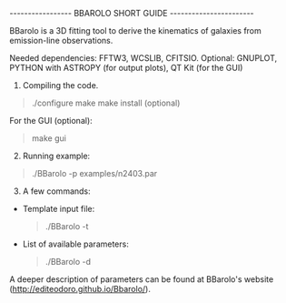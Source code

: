 ----------------- BBAROLO SHORT GUIDE -----------------------

BBarolo is a 3D fitting tool to derive the kinematics of galaxies from emission-line observations.

Needed dependencies: FFTW3, WCSLIB, CFITSIO. 
Optional: GNUPLOT, PYTHON with ASTROPY (for output plots), QT Kit (for the GUI) 


1) Compiling the code.

 > ./configure
 > make
 > make install (optional)
 
For the GUI (optional): 
 
 > make gui



2) Running example: 

 > ./BBarolo -p examples/n2403.par


3) A few commands:

 - Template input file: 
	> ./BBarolo -t
	
 - List of available parameters:
	> ./BBarolo -d


A deeper description of parameters can be found at BBarolo's website (http://editeodoro.github.io/Bbarolo/). 

